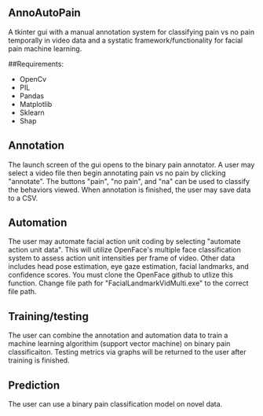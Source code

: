 ## AnnoAutoPain
A tkinter gui with a manual annotation system for classifying pain vs no pain temporally in video data and a systatic framework/functionality for facial pain machine learning.


##Requirements:
- OpenCv
- PIL
- Pandas
- Matplotlib
- Sklearn
- Shap

## Annotation 
The launch screen of the gui opens to the binary pain annotator. A user may select a video file then begin annotating pain vs no pain by clicking "annotate". The buttons "pain", "no pain", and "na" can be used to classify the behaviors viewed. When annotation is finished, the user may save data to a CSV.

## Automation
The user may automate facial action unit coding by selecting "automate action unit data". This will utilize OpenFace's multiple face classification system to assess action unit intensities per frame of video. Other data includes head pose estimation, eye gaze estimation, facial landmarks, and confidence scores. You must clone the OpenFace github to utlize this function. Change file path for "FacialLandmarkVidMulti.exe" to the correct file path.

## Training/testing
The user can combine the annotation and automation data to train a machine learning algorithim (support vector machine) on binary pain classificaiton. Testing metrics via graphs will be returned to the user after training is finished. 

## Prediction
The user can use a binary pain classification model on novel data.


